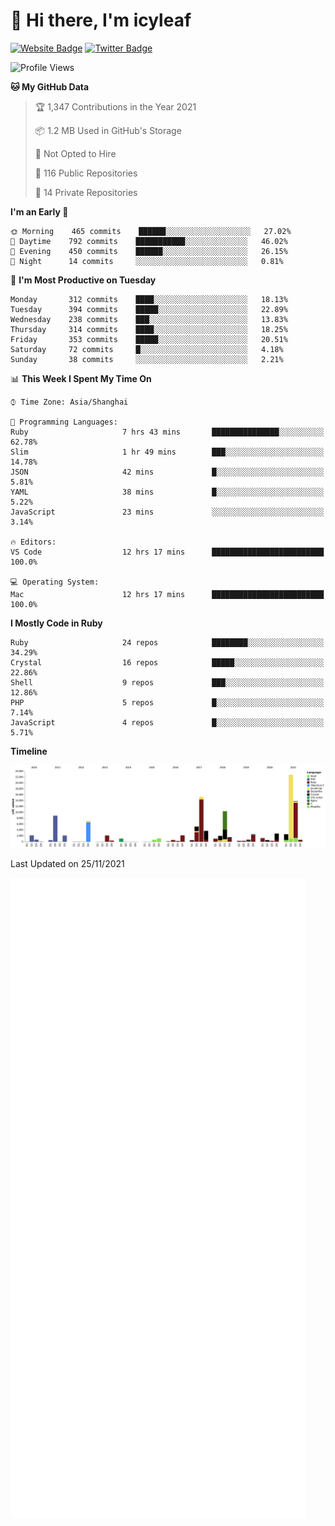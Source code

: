 # 👋 Hi there, I'm icyleaf

[![Website Badge](https://img.shields.io/badge/-icyleaf.com-444444?style=flat&logo=Google-Chrome&logoColor=f2f2f2&link=https://icyleaf.com)](https://icyleaf.com)
[![Twitter Badge](https://img.shields.io/badge/-@icyleaf-1da1f2?style=flat&labelColor=1ca0f1&logo=twitter&logoColor=white&link=https://twitter.com/icyleaf)](https://twitter.com/icyleaf)

<!--START_SECTION:waka-->
![Profile Views](http://img.shields.io/badge/Profile%20Views-0-blue)

**🐱 My GitHub Data** 

> 🏆 1,347 Contributions in the Year 2021
 > 
> 📦 1.2 MB Used in GitHub's Storage 
 > 
> 🚫 Not Opted to Hire
 > 
> 📜 116 Public Repositories 
 > 
> 🔑 14 Private Repositories  
 > 
**I'm an Early 🐤** 

```text
🌞 Morning    465 commits    ██████░░░░░░░░░░░░░░░░░░░   27.02% 
🌆 Daytime    792 commits    ███████████░░░░░░░░░░░░░░   46.02% 
🌃 Evening    450 commits    ██████░░░░░░░░░░░░░░░░░░░   26.15% 
🌙 Night      14 commits     ░░░░░░░░░░░░░░░░░░░░░░░░░   0.81%

```
📅 **I'm Most Productive on Tuesday** 

```text
Monday       312 commits    ████░░░░░░░░░░░░░░░░░░░░░   18.13% 
Tuesday      394 commits    █████░░░░░░░░░░░░░░░░░░░░   22.89% 
Wednesday    238 commits    ███░░░░░░░░░░░░░░░░░░░░░░   13.83% 
Thursday     314 commits    ████░░░░░░░░░░░░░░░░░░░░░   18.25% 
Friday       353 commits    █████░░░░░░░░░░░░░░░░░░░░   20.51% 
Saturday     72 commits     █░░░░░░░░░░░░░░░░░░░░░░░░   4.18% 
Sunday       38 commits     ░░░░░░░░░░░░░░░░░░░░░░░░░   2.21%

```


📊 **This Week I Spent My Time On** 

```text
⌚︎ Time Zone: Asia/Shanghai

💬 Programming Languages: 
Ruby                     7 hrs 43 mins       ███████████████░░░░░░░░░░   62.78% 
Slim                     1 hr 49 mins        ███░░░░░░░░░░░░░░░░░░░░░░   14.78% 
JSON                     42 mins             █░░░░░░░░░░░░░░░░░░░░░░░░   5.81% 
YAML                     38 mins             █░░░░░░░░░░░░░░░░░░░░░░░░   5.22% 
JavaScript               23 mins             ░░░░░░░░░░░░░░░░░░░░░░░░░   3.14%

🔥 Editors: 
VS Code                  12 hrs 17 mins      █████████████████████████   100.0%

💻 Operating System: 
Mac                      12 hrs 17 mins      █████████████████████████   100.0%

```

**I Mostly Code in Ruby** 

```text
Ruby                     24 repos            ████████░░░░░░░░░░░░░░░░░   34.29% 
Crystal                  16 repos            █████░░░░░░░░░░░░░░░░░░░░   22.86% 
Shell                    9 repos             ███░░░░░░░░░░░░░░░░░░░░░░   12.86% 
PHP                      5 repos             █░░░░░░░░░░░░░░░░░░░░░░░░   7.14% 
JavaScript               4 repos             █░░░░░░░░░░░░░░░░░░░░░░░░   5.71%

```


**Timeline**

![Chart not found](https://raw.githubusercontent.com/icyleaf/icyleaf/main/charts/bar_graph.png) 


 Last Updated on 25/11/2021
<!--END_SECTION:waka-->

![Metrics](https://github.com/icyleaf/icyleaf/blob/main/github-metrics.svg)
